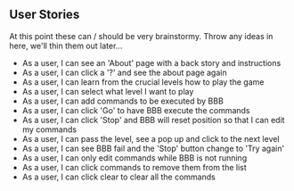 User Stories
------------

At this point these can / should be very brainstormy. Throw any ideas in here, we'll thin them out later...

 * As a user, I can see an 'About' page with a back story and instructions
 * As a user, I can click a '?' and see the about page again
 * As a user, I can learn from the crucial levels how to play the game
 * As a user, I can select what level I want to play
 * As a user, I can add commands to be executed by BBB
 * As a user, I can click 'Go' to have BBB execute the commands
 * As a user, I can click 'Stop' and BBB will reset position so that I can edit my commands
 * As a user, I can pass the level, see a pop up and click to the next level
 * As a user, I can see BBB fail and the 'Stop' button change to 'Try again'
 * As a user, I can only edit commands while BBB is not running
 * As a user, I can click commands to remove them from the list
 * As a user, I can click clear to clear all the commands

